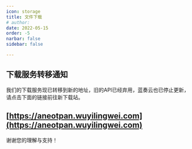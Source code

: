 ```yaml
---
icon: storage
title: 文件下载
# author: 
date: 2022-05-15
order: -5
narbar: false
sidebar: false

---
```

<!-- more -->

## 下载服务转移通知

我们的下载服务现已转移到新的地址，旧的API已经弃用，蓝奏云也已停止更新，请点击下面的链接前往新下载站。

## [https://aneotpan.wuyilingwei.com](https://aneotpan.wuyilingwei.com)

谢谢您的理解与支持！